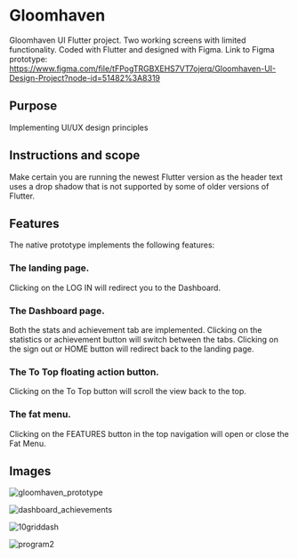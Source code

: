 # Gloomhaven
Gloomhaven UI Flutter project. Two working screens with limited functionality. Coded with Flutter and designed with Figma. 
Link to Figma prototype: https://www.figma.com/file/tFPogTRGBXEHS7VT7ojerq/Gloomhaven-UI-Design-Project?node-id=51482%3A8319

## Purpose
Implementing UI/UX design principles

## Instructions and scope
Make certain you are running the newest Flutter version as the header text uses a drop shadow that is not supported by some of older versions of Flutter. 

## Features
The native prototype implements the following features:

### The landing page. 
Clicking on the LOG IN will redirect you to the Dashboard.

### The Dashboard page.
Both the stats and achievement tab are implemented. Clicking on the statistics or achievement button will switch between the tabs. Clicking on the sign out or HOME button will redirect back to the landing page.

### The To Top floating action button.
Clicking on the To Top button will scroll the view back to the top.

### The fat menu.
Clicking on the FEATURES button in the top navigation will open or close the Fat Menu.

## Images
![gloomhaven_prototype](https://user-images.githubusercontent.com/21054780/195308282-9709539c-19ea-407a-85b0-7dfccfea841c.png)

![dashboard_achievements](https://user-images.githubusercontent.com/21054780/195308468-d189bb8e-cf91-443e-99df-bf07397d7b0e.png)

![10griddash](https://user-images.githubusercontent.com/21054780/195308544-48101921-2675-4723-9f6e-9355c6736d53.png)

![program2](https://user-images.githubusercontent.com/21054780/195308601-25103fa2-0aa4-4783-84b9-4d61ae6a9ce0.png)
